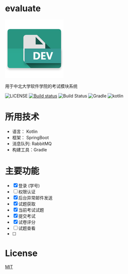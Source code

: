 # evaluate

![](./icon.png)

用于中北大学软件学院的考试模块系统

![LICENSE]()
[![Build status](https://ci.appveyor.com/api/projects/status/ohh6mcfiumv4sxno?svg=true)](https://ci.appveyor.com/project/youngxhui/evaluate)
![Build Status](https://travis-ci.com/youngxhui/evaluate.svg?token=njtvkNwPTgPqZDxjvXks&branch=master)
![Gradle](https://img.shields.io/badge/gradle-4.4-green.svg)
![kotlin](https://img.shields.io/badge/kotlin-1.2.21-orange.svg)

# 所用技术

- 语言： Kotlin
- 框架： SpringBoot
- 消息队列: RabbitMQ
- 构建工具：Gradle

# 主要功能

- [x] 登录 (学号)   
- [ ] 权限认证  
- [x] 后台异常邮件发送
- [x] 试题获取
- [x] 当前考试试题
- [x] 提交考试
- [x] 试卷评分
- [ ] 试题查看 
- [ ] 

# License

[MIT](./LICENSE)
